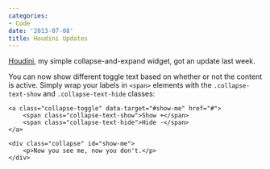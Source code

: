 ```yaml
---
categories:
- Code
date: '2013-07-08'
title: Houdini Updates
---
```


<a href="http://cferdinandi.github.io/houdini/">Houdini</a>, my simple collapse-and-expand widget, got an update last week.

You can now show different toggle text based on whether or not the content is active. Simply wrap your labels in <code class="language-markup">&lt;span&gt;</code> elements with the <code class="language-css">.collapse-text-show</code> and <code class="language-css">.collapse-text-hide</code> classes:

<pre><code class="language-markup">&lt;a class="collapse-toggle" data-target="#show-me" href="#"&gt;
    &lt;span class="collapse-text-show"&gt;Show +&lt;/span&gt;
    &lt;span class="collapse-text-hide"&gt;Hide -&lt;/span&gt;
&lt;/a&gt;

&lt;div class="collapse" id="show-me"&gt;
    &lt;p&gt;Now you see me, now you don't.&lt;/p&gt;
&lt;/div&gt;</code></pre>
